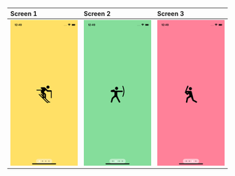| Screen 1  | Screen 2  | Screen 3  |
|:----------|:----------|:----------|
| ![Screen 1](https://raw.githubusercontent.com/bdsach/Simple-Onboarding-SwiftUI/main/thumbnail/screen-1.png)    | ![Screen 2](https://raw.githubusercontent.com/bdsach/Simple-Onboarding-SwiftUI/main/thumbnail/screen-2.png)    | ![Screen 3](https://raw.githubusercontent.com/bdsach/Simple-Onboarding-SwiftUI/main/thumbnail/screen-3.png)   |

